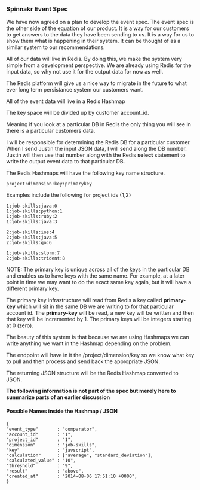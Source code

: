 
### Spinnakr Event Spec

We have now agreed on a plan to develop the event spec.  The event spec
is the other side of the equation of our product.  It is a way for our customers
to get answers to the data they have been sending to us.  It is a way for
us to show them what is happening in their system.  It can be thought of
as a similar system to our recommendations.

All of our data will live in Redis.  By doing this, we make the system very
simple from a development perspective.  We are already using Redis for
the input data, so why not use it for the output data for now as well.

The Redis platform will give us a nice way to migrate in the future to
what ever long term persistance system our customers want.

All of the event data will live in a Redis Hashmap

The key space will be divided up by customer account_id.

Meaning if you look at a particular DB in Redis the only thing you will
see in there is a particular customers data.

I will be responsible for determining the Redis DB for a particular customer.
When I send Justin the input JSON data, I will send along the DB number. Justin
will then use that number along with the Redis **select** statement to write the
output event data to that particular DB.

The Redis Hashmaps will have the following key name structure.

```
project:dimension:key:primarykey
```

Examples include the following for project ids {1,2}

```
1:job-skills:java:0
1:job-skills:python:1
1:job-skills:ruby:2
1:job-skills:java:3

2:job-skills:ios:4
2:job-skills:java:5
2:job-skills:go:6

1:job-skills:storm:7
2:job-skills:trident:8
```

NOTE: The primary key is unique across all of the keys in the particular DB
and enables us to have keys with the same name.  For example, at a later
point in time we may want to do the exact same key again, but it will have
a different primary key.

The primary key infrastructure will read from Redis a key called
**primary-key** which will sit in the same DB we are writing to for that
particular account id.  The **primary-key** will be read, a new key will be
written and then that key will be incremented by 1.  The primary keys
will be integers starting at 0 (zero).

The beauty of this system is that because we are using Hashmaps we can
write anything we want in the Hashmap depending on the problem.

The endpoint will have in it the /project/dimension/key so we know
what key to pull and then process and send back the appropriate JSON.

The returning JSON structure will be the Redis Hashmap converted to JSON.

**The following information is not part of the spec but merely here to
summarize parts of an earlier discussion**

#### Possible Names inside the Hashmap / JSON

```
{
"event_type"       : "comparator",
"account_id"       : "1",
"project_id"       : "1",
"dimension"        : "job-skills",
"key"              : "javscript",
"calculation"      : ["average", "standard_deviation"],
"calculated_value" : "10",
"threshold"        : "9",
"result"           : "above",
"created_at"       : "2014-08-06 17:51:10 +0000",
}
```
